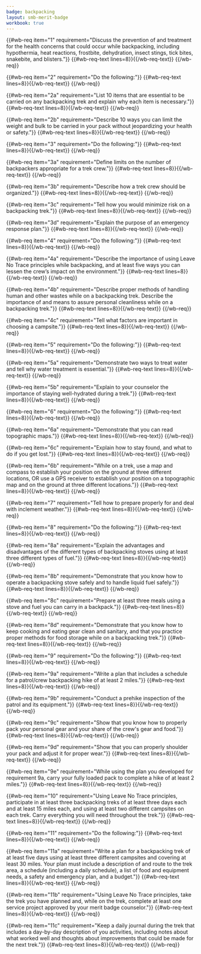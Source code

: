 ```yaml
---
badge: backpacking
layout: smb-merit-badge
workbook: true
---
```



{{#wb-req item="1" requirement="Discuss the prevention of and treatment for the health concerns that could occur while backpacking, including hypothermia, heat reactions, frostbite, dehydration, insect stings, tick bites, snakebite, and blisters."}}
{{#wb-req-text lines=8}}{{/wb-req-text}}
{{/wb-req}}

{{#wb-req item="2" requirement="Do the following:"}}
{{#wb-req-text lines=8}}{{/wb-req-text}}
{{/wb-req}}

{{#wb-req item="2a" requirement="List 10 items that are essential to be carried on any backpacking trek and explain why each item is necessary."}}
{{#wb-req-text lines=8}}{{/wb-req-text}}
{{/wb-req}}

{{#wb-req item="2b" requirement="Describe 10 ways you can limit the weight and bulk to be carried in your pack without jeopardizing your health or safety."}}
{{#wb-req-text lines=8}}{{/wb-req-text}}
{{/wb-req}}

{{#wb-req item="3" requirement="Do the following:"}}
{{#wb-req-text lines=8}}{{/wb-req-text}}
{{/wb-req}}

{{#wb-req item="3a" requirement="Define limits on the number of backpackers appropriate for a trek crew."}}
{{#wb-req-text lines=8}}{{/wb-req-text}}
{{/wb-req}}

{{#wb-req item="3b" requirement="Describe how a trek crew should be organized."}}
{{#wb-req-text lines=8}}{{/wb-req-text}}
{{/wb-req}}

{{#wb-req item="3c" requirement="Tell how you would minimize risk on a backpacking trek."}}
{{#wb-req-text lines=8}}{{/wb-req-text}}
{{/wb-req}}

{{#wb-req item="3d" requirement="Explain the purpose of an emergency response plan."}}
{{#wb-req-text lines=8}}{{/wb-req-text}}
{{/wb-req}}

{{#wb-req item="4" requirement="Do the following:"}}
{{#wb-req-text lines=8}}{{/wb-req-text}}
{{/wb-req}}

{{#wb-req item="4a" requirement="Describe the importance of using Leave No Trace principles while backpacking, and at least five ways you can lessen the crew’s impact on the environment."}}
{{#wb-req-text lines=8}}{{/wb-req-text}}
{{/wb-req}}

{{#wb-req item="4b" requirement="Describe proper methods of handling human and other wastes while on a backpacking trek. Describe the importance of and means to assure personal cleanliness while on a backpacking trek."}}
{{#wb-req-text lines=8}}{{/wb-req-text}}
{{/wb-req}}

{{#wb-req item="4c" requirement="Tell what factors are important in choosing a campsite."}}
{{#wb-req-text lines=8}}{{/wb-req-text}}
{{/wb-req}}

{{#wb-req item="5" requirement="Do the following:"}}
{{#wb-req-text lines=8}}{{/wb-req-text}}
{{/wb-req}}

{{#wb-req item="5a" requirement="Demonstrate two ways to treat water and tell why water treatment is essential."}}
{{#wb-req-text lines=8}}{{/wb-req-text}}
{{/wb-req}}

{{#wb-req item="5b" requirement="Explain to your counselor the importance of staying well-hydrated during a trek."}}
{{#wb-req-text lines=8}}{{/wb-req-text}}
{{/wb-req}}

{{#wb-req item="6" requirement="Do the following:"}}
{{#wb-req-text lines=8}}{{/wb-req-text}}
{{/wb-req}}

{{#wb-req item="6a" requirement="Demonstrate that you can read topographic maps."}}
{{#wb-req-text lines=8}}{{/wb-req-text}}
{{/wb-req}}

{{#wb-req item="6c" requirement="Explain how to stay found, and what to do if you get lost."}}
{{#wb-req-text lines=8}}{{/wb-req-text}}
{{/wb-req}}

{{#wb-req item="6b" requirement="While on a trek, use a map and compass to establish your position on the ground at three different locations, OR use a GPS receiver to establish your position on a topographic map and on the ground at three different locations."}}
{{#wb-req-text lines=8}}{{/wb-req-text}}
{{/wb-req}}

{{#wb-req item="7" requirement="Tell how to prepare properly for and deal with inclement weather."}}
{{#wb-req-text lines=8}}{{/wb-req-text}}
{{/wb-req}}

{{#wb-req item="8" requirement="Do the following:"}}
{{#wb-req-text lines=8}}{{/wb-req-text}}
{{/wb-req}}

{{#wb-req item="8a" requirement="Explain the advantages and disadvantages of the different types of backpacking stoves using at least three different types of fuel."}}
{{#wb-req-text lines=8}}{{/wb-req-text}}
{{/wb-req}}

{{#wb-req item="8b" requirement="Demonstrate that you know how to operate a backpacking stove safely and to handle liquid fuel safely."}}
{{#wb-req-text lines=8}}{{/wb-req-text}}
{{/wb-req}}

{{#wb-req item="8c" requirement="Prepare at least three meals using a stove and fuel you can carry in a backpack."}}
{{#wb-req-text lines=8}}{{/wb-req-text}}
{{/wb-req}}

{{#wb-req item="8d" requirement="Demonstrate that you know how to keep cooking and eating gear clean and sanitary, and that you practice proper methods for food storage while on a backpacking trek."}}
{{#wb-req-text lines=8}}{{/wb-req-text}}
{{/wb-req}}

{{#wb-req item="9" requirement="Do the following:"}}
{{#wb-req-text lines=8}}{{/wb-req-text}}
{{/wb-req}}

{{#wb-req item="9a" requirement="Write a plan that includes a schedule for a patrol/crew backpacking hike of at least 2 miles."}}
{{#wb-req-text lines=8}}{{/wb-req-text}}
{{/wb-req}}

{{#wb-req item="9b" requirement="Conduct a prehike inspection of the patrol and its equipment."}}
{{#wb-req-text lines=8}}{{/wb-req-text}}
{{/wb-req}}

{{#wb-req item="9c" requirement="Show that you know how to properly pack your personal gear and your share of the crew's gear and food."}}
{{#wb-req-text lines=8}}{{/wb-req-text}}
{{/wb-req}}

{{#wb-req item="9d" requirement="Show that you can properly shoulder your pack and adjust it for proper wear."}}
{{#wb-req-text lines=8}}{{/wb-req-text}}
{{/wb-req}}

{{#wb-req item="9e" requirement="While using the plan you developed for requirement 9a, carry your fully loaded pack to complete a hike of at least 2 miles."}}
{{#wb-req-text lines=8}}{{/wb-req-text}}
{{/wb-req}}

{{#wb-req item="10" requirement="Using Leave No Trace principles, participate in at least three backpacking treks of at least three days each and at least 15 miles each, and using at least two different campsites on each trek. Carry everything you will need throughout the trek."}}
{{#wb-req-text lines=8}}{{/wb-req-text}}
{{/wb-req}}

{{#wb-req item="11" requirement="Do the following:"}}
{{#wb-req-text lines=8}}{{/wb-req-text}}
{{/wb-req}}

{{#wb-req item="11a" requirement="Write a plan for a backpacking trek of at least five days using at least three different campsites and covering at least 30 miles. Your plan must include a description of and route to the trek area, a schedule (including a daily schedule), a list of food and equipment needs, a safety and emergency plan, and a budget."}}
{{#wb-req-text lines=8}}{{/wb-req-text}}
{{/wb-req}}

{{#wb-req item="11b" requirement="Using Leave No Trace principles, take the trek you have planned and, while on the trek, complete at least one service project approved by your merit badge counselor."}}
{{#wb-req-text lines=8}}{{/wb-req-text}}
{{/wb-req}}

{{#wb-req item="11c" requirement="Keep a daily journal during the trek that includes a day-by-day description of you activities, including notes about what worked well and thoughts about improvements that could be made for the next trek."}}
{{#wb-req-text lines=8}}{{/wb-req-text}}
{{/wb-req}}
